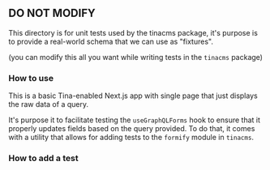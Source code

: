 ## DO NOT MODIFY

This directory is for unit tests used by the tinacms package, it's purpose is to
provide a real-world schema that we can use as "fixtures".

(you can modify this all you want while writing tests in the `tinacms` package)

### How to use

This is a basic Tina-enabled Next.js app with single page that just displays the raw data of a query.

It's purpose it to facilitate testing the `useGraphQLForms` hook to ensure that it properly updates
fields based on the query provided. To do that, it comes with a utility that allows for adding tests to
the `formify` module in `tinacms`.

### How to add a test
